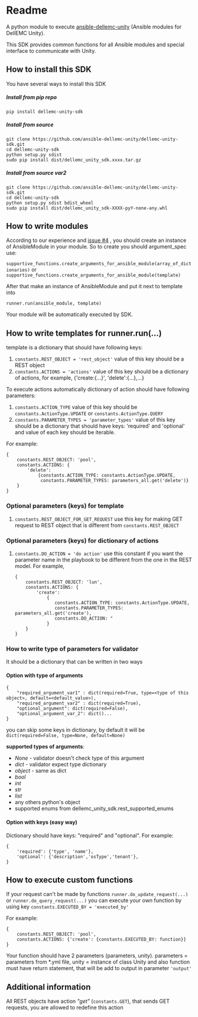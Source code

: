 # Readme

A python module to execute [ansible-dellemc-unity](https://github.com/ansible-dellemc-unity/ansible-dellemc-unity) (Ansible modules for DellEMC Unity).

This SDK provides common functions for all Ansible modules and special interface to communicate with Unity.

## How to install this SDK

You have several ways to install this SDK

##### Install from pip repo
``pip install dellemc-unity-sdk``

##### Install from source

    git clone https://github.com/ansible-dellemc-unity/dellemc-unity-sdk.git
    cd dellemc-unity-sdk
    python setup.py sdist
    sudo pip install dist/dellemc_unity_sdk.xxxx.tar.gz

##### Install from source var2

    git clone https://github.com/ansible-dellemc-unity/dellemc-unity-sdk.git
    cd dellemc-unity-sdk
    python setup.py sdist bdist_wheel
    sudo pip install dist/dellemc_unity_sdk-XXXX-pyY-none-any.whl  

## How to write modules

According to our experience and [issue #4](https://github.com/ansible-dellemc-unity/dellemc-unity-sdk/issues/4) , 
you should create an instance of AnsibleModule in your module. So to create you should argument_spec use:

``supportive_functions.create_arguments_for_ansible_module(array_of_dictionaries)`` or 
``supportive_functions.create_arguments_for_ansible_module(template)``

After that make an instance of AnsibleModule and put it next to template into

``runner.run(ansible_module, template)``

Your module will be automatically executed by SDK.

## How to write templates for runner.run(...)

template is a dictionary that should have following keys:

1. ``constants.REST_OBJECT = 'rest_object'`` value of this key should be a REST object
2. ``constants.ACTIONS = 'actions'`` value of this key should be a dictionary of actions,
for example, {'create:{...}', 'delete':{...},...}

To execute actions automatically dictionary of action should have following parameters:

1. ``constants.ACTION_TYPE`` value of this key should be ``constants.ActionType.UPDATE`` or ``constants.ActionType.QUERY``
2. ``constants.PARAMETER_TYPES = 'parameter_types'`` value of this key should be a dictionary that should have keys:
'required' and 'optional' and value of each key should be iterable.

For example:

    {
        constants.REST_OBJECT: 'pool',
        constants.ACTIONS: {
            'delete':
                {constants.ACTION_TYPE: constants.ActionType.UPDATE,
                 constants.PARAMETER_TYPES: parameters_all.get('delete')}
        }
    }

### Optional parameters (keys) for template

1. ``constants.REST_OBJECT_FOR_GET_REQUEST`` use this key for making GET request to REST
 object that is different from ``constants.REST_OBJECT``

### Optional parameters (keys) for dictionary of actions

1. ``constants.DO_ACTION = 'do action'`` use this constant if you want the parameter name in the playbook to 
be different from the one in the REST model. For example,
 
       {
           constants.REST_OBJECT: 'lun',
           constants.ACTIONS: {
               'create':
                   {
                      constants.ACTION_TYPE: constants.ActionType.UPDATE,
                      constants.PARAMETER_TYPES: parameters_all.get('create'),
                      constants.DO_ACTION: "
                   }
           }
       }    

### How to write type of parameters for validator

It should be a dictionary that can be written in two ways

#### Option with type of arguments

    {
        "required_argument_var1" : dict(required=True, type=<type of this object>, default=<default_value>),
        "required_argument_var2" : dict(required=True),
        "optional_argument": dict(required=False),
        "optional_argument_var_2": dict()... 
    }
    
you can skip some keys in dictionary, by default it will be 
``dict(required=False, type=None, default=None)``

**supported types of arguments**:

* _None_ - validator doesn't check type of this argument
* _dict_ - validator expect type dictionary
* _object_ - same as dict
* _bool_
* _int_
* _str_
* _list_
* any others python's object
* supported enums from dellemc_unity_sdk.rest_supported_enums

#### Option with keys (easy way)

Dictionary should have keys: "required" and "optional". For example: 

    {
        'required': {'type', 'name'},
        'optional': {'description','osType','tenant'},
    }

## How to execute custom functions

If your request can't be made by functions ``runner.do_update_request(...)`` or ``runner.do_query_request(...)`` you can
execute your own function by using key ``constants.EXECUTED_BY = 'executed_by'``

For example:

    {
        constants.REST_OBJECT: 'pool',
        constants.ACTIONS: {'create': {constants.EXECUTED_BY: function}}
    }

Your function should have 2 parameters (parameters, unity). parameters = parameters from *.yml file, 
unity = instance of class Unity and also function must have return statement, 
that will be add to output in parameter ``'output'``

## Additional information

All REST objects have action _"get"_ (``constants.GET``), that sends GET requests, you are allowed to redefine this action 


